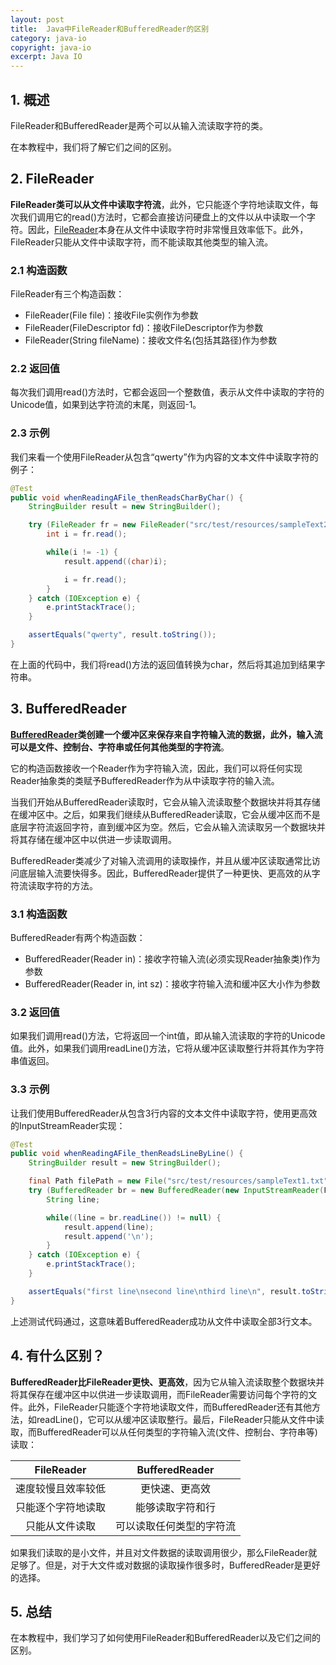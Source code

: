 ```yaml
---
layout: post
title:  Java中FileReader和BufferedReader的区别
category: java-io
copyright: java-io
excerpt: Java IO
---
```


## 1. 概述

FileReader和BufferedReader是两个可以从输入流读取字符的类。

在本教程中，我们将了解它们之间的区别。

## 2. FileReader

**FileReader类可以从文件中读取字符流**，此外，它只能逐个字符地读取文件，每次我们调用它的read()方法时，它都会直接访问硬盘上的文件以从中读取一个字符。因此，[FileReader](https://www.baeldung.com/java-filereader)本身在从文件中读取字符时非常慢且效率低下。此外，FileReader只能从文件中读取字符，而不能读取其他类型的输入流。

### 2.1 构造函数

FileReader有三个构造函数：

- FileReader(File file)：接收File实例作为参数
- FileReader(FileDescriptor fd)：接收FileDescriptor作为参数
- FileReader(String fileName)：接收文件名(包括其路径)作为参数

### 2.2 返回值

每次我们调用read()方法时，它都会返回一个整数值，表示从文件中读取的字符的Unicode值，如果到达字符流的末尾，则返回-1。

### 2.3 示例

我们来看一个使用FileReader从包含“qwerty”作为内容的文本文件中读取字符的例子：

```java
@Test
public void whenReadingAFile_thenReadsCharByChar() {
    StringBuilder result = new StringBuilder();

    try (FileReader fr = new FileReader("src/test/resources/sampleText2.txt")) {
        int i = fr.read();

        while(i != -1) {
            result.append((char)i);

            i = fr.read();
        }
    } catch (IOException e) {
        e.printStackTrace();
    }

    assertEquals("qwerty", result.toString());
}
```

在上面的代码中，我们将read()方法的返回值转换为char，然后将其追加到结果字符串。

## 3. BufferedReader

**[BufferedReader](https://www.baeldung.com/java-buffered-reader)类创建一个缓冲区来保存来自字符输入流的数据，此外，输入流可以是文件、控制台、字符串或任何其他类型的字符流**。

它的构造函数接收一个Reader作为字符输入流，因此，我们可以将任何实现Reader抽象类的类赋予BufferedReader作为从中读取字符的输入流。

当我们开始从BufferedReader读取时，它会从输入流读取整个数据块并将其存储在缓冲区中。之后，如果我们继续从BufferedReader读取，它会从缓冲区而不是底层字符流返回字符，直到缓冲区为空。然后，它会从输入流读取另一个数据块并将其存储在缓冲区中以供进一步读取调用。

BufferedReader类减少了对输入流调用的读取操作，并且从缓冲区读取通常比访问底层输入流要快得多。因此，BufferedReader提供了一种更快、更高效的从字符流读取字符的方法。

### 3.1 构造函数

BufferedReader有两个构造函数：

- BufferedReader(Reader in)：接收字符输入流(必须实现Reader抽象类)作为参数
- BufferedReader(Reader in, int sz)：接收字符输入流和缓冲区大小作为参数

### 3.2 返回值

如果我们调用read()方法，它将返回一个int值，即从输入流读取的字符的Unicode值。此外，如果我们调用readLine()方法，它将从缓冲区读取整行并将其作为字符串值返回。

### 3.3 示例

让我们使用BufferedReader从包含3行内容的文本文件中读取字符，使用更高效的InputStreamReader实现：

```java
@Test
public void whenReadingAFile_thenReadsLineByLine() {
    StringBuilder result = new StringBuilder();

    final Path filePath = new File("src/test/resources/sampleText1.txt").toPath();
    try (BufferedReader br = new BufferedReader(new InputStreamReader(Files.newInputStream(filePath), StandardCharsets.UTF_8))) {
        String line;

        while((line = br.readLine()) != null) {
            result.append(line);
            result.append('\n');
        }
    } catch (IOException e) {
        e.printStackTrace();
    }

    assertEquals("first line\nsecond line\nthird line\n", result.toString());
}
```

上述测试代码通过，这意味着BufferedReader成功从文件中读取全部3行文本。

## 4. 有什么区别？

**BufferedReader比FileReader更快、更高效**，因为它从输入流读取整个数据块并将其保存在缓冲区中以供进一步读取调用，而FileReader需要访问每个字符的文件。此外，FileReader只能逐个字符地读取文件，而BufferedReader还有其他方法，如readLine()，它可以从缓冲区读取整行。最后，FileReader只能从文件中读取，而BufferedReader可以从任何类型的字符输入流(文件、控制台、字符串等)读取：

|    FileReader    | BufferedReader |
| :----------------: |:--------------:|
| 速度较慢且效率较低 |    更快速、更高效     |
| 只能逐个字符地读取 |    能够读取字符和行    |
|   只能从文件读取   |  可以读取任何类型的字符流  |

 

如果我们读取的是小文件，并且对文件数据的读取调用很少，那么FileReader就足够了。但是，对于大文件或对数据的读取操作很多时，BufferedReader是更好的选择。

## 5. 总结

在本教程中，我们学习了如何使用FileReader和BufferedReader以及它们之间的区别。